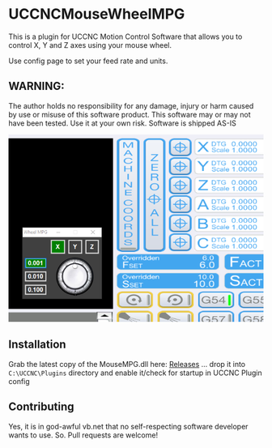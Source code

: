 # UCCNCMouseWheelMPG

This is a plugin for UCCNC Motion Control Software that allows you to control X, Y and Z axes using your mouse wheel.

Use config page to set your feed rate and units.

## WARNING:

The author holds no responsibility for any damage, injury or harm caused by use or misuse of this software product.
This software may or may not have been tested. Use it at your own risk.
Software is shipped AS-IS

![](Docs/screenshot.png)

## Installation

Grab the latest copy of the MouseMPG.dll here:
[Releases](https://github.com/swindex/UCCNCMouseWheelMPG/releases/)
... drop it into ```C:\UCCNC\Plugins``` directory and enable it/check for startup in UCCNC Plugin config


## Contributing

Yes, it is in god-awful vb.net that no self-respecting software developer wants to use.
So. Pull requests are welcome!

